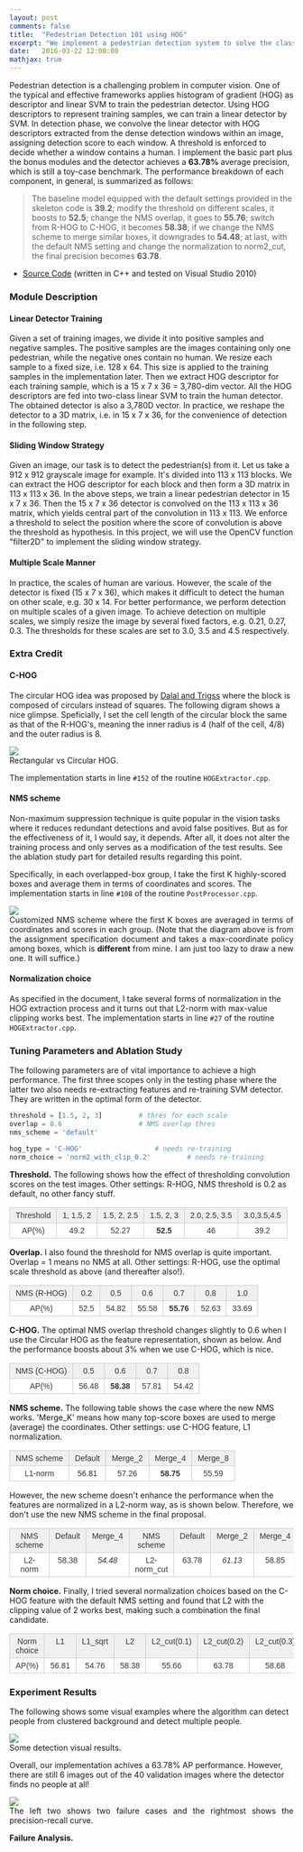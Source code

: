 ```yaml
---
layout: post
comments: false
title:  "Pedestrian Detection 101 using HOG"
excerpt: "We implement a pedestrian detection system to solve the classical problem in computer vision. Out of date features (HOG) are used as the representation features and fed into the SVM training to obtain a detector."
date:   2016-03-22 12:00:00
mathjax: true
---
```


Pedestrian detection is a challenging problem in computer vision. One of the typical and effective frameworks applies histogram of gradient (HOG) as descriptor and linear SVM to train the pedestrian detector. Using HOG descriptors to represent training samples, we can train a linear detector by SVM. In detection phase, we convolve the linear detector with HOG descriptors extracted from the dense detection windows within an image, assigning detection score to each window. A threshold is enforced to decide whether a window contains a human. I implement the basic part plus the bonus modules and the detector achieves a **63.78%** average precision, which is still a toy-case benchmark. The performance breakdown of each component, in general, is summarized as follows:

> The baseline model equipped with the default settings provided in the skeleton code is __39.2__; modify the threshold on different scales, it boosts to __52.5__; change the NMS overlap, it goes to __55.76__; switch from R-HOG to C-HOG, it becomes __58.38__; if we change the NMS scheme to merge similar boxes, it downgrades to __54.48__; at last, with the default NMS setting and change the normalization to norm2_cut, the final precision becomes __63.78__.

* [Source Code]() (written in C++ and tested on Visual Studio 2010)

### Module Description

#### Linear Detector Training
Given a set of training images, we divide it into positive samples and negative samples. The positive samples are the images containing only one pedestrian, while the negative ones contain no human. We resize each sample to a fixed size, i.e. 128 x 64. This size is applied to the training samples in the implementation later. Then we extract HOG descriptor for each training sample, which is a 15 x 7 x 36 = 3,780-dim vector. All the HOG descriptors are fed into two-class linear SVM to train the human detector. The obtained detector is also a 3,780D vector. In practice, we reshape the detector to a 3D matrix, i.e. in 15 x 7 x 36, for the convenience of detection in the following step.

#### Sliding Window Strategy 
Given an image, our task is to detect the pedestrian(s) from it. Let us take a 912 x 912 grayscale image for example. 
It's divided into 113 x 113 blocks.
We can extract the HOG descriptor for each block and then form a 3D matrix in 113 x 113 x 36. 
In the above steps, we train a linear pedestrian detector in 15 x 7 x 36. Then the 15 x 7 x 36 detector is convolved on the 113 x 113 x 36 matrix, which yields central part of the convolution in 113 x 113. We enforce a threshold to select the position where the score of convolution is above the threshold as hypothesis. 
In this project, we will use the OpenCV function "filter2D" to implement the sliding window strategy.

#### Multiple Scale Manner 
In practice, the scales of human are various. However, the scale of the detector is fixed (15 x 7 x 36), which makes it difficult to detect the human on other scale, e.g. 30 x 14. For better performance, we perform detection on multiple scales of a given image. To achieve detection on multiple scales, we simply resize the image by several fixed factors, e.g. 0.21, 0.27, 0.3. The thresholds for these scales are set to 3.0, 3.5 and 4.5 respectively.


### Extra Credit

#### C-HOG

The circular HOG idea was proposed by [Dalal and Trigss]() where the block is composed of circulars instead of squares. The following digram shows a nice glimpse. Speficially, I set the cell length of the circular block the same as that of the R-HOG's, meaning the inner radius is 4 (half of the cell, 4/8) and the outer radius is 8.
<div class="imgcap">
<img src="/assets/det/hog.png">
<div class="thecap" style="text-align:justify">Rectangular vs Circular HOG.</div>
</div>

The implementation starts in line `#152` of the routine `HOGExtractor.cpp`.




#### NMS scheme
Non-maximum suppression technique is quite popular in the vision tasks where it reduces redundant detections and avoid false positives. But as for the effectiveness of it, I would say, it depends. After all, it does not alter the training process and only serves as a modification of the test results. See the ablation study part for detailed results regarding this point. 

Specifically, in each overlapped-box group, I take the first K highly-scored boxes and average them in terms of coordinates and scores. The implementation starts in line `#108` of the routine `PostProcessor.cpp`.

<div class="imgcap">
<img src="/assets/det/nms.png">
<div class="thecap" style="text-align:justify">Customized NMS scheme where the first K boxes are averaged in terms of coordinates and scores in each group. (Note that the diagram above is from the assignment specification document and takes a max-coordinate policy among boxes, which is <b>different</b> from mine. I am just too lazy to draw a new one. 
It will suffice.)</div>
</div>

#### Normalization choice

As specified in the document, I take several forms of normalization in the HOG extraction process and it turns out that L2-norm with max-value clipping works best. The implementation starts in line `#27` of the routine `HOGExtractor.cpp`.

### Tuning Parameters and Ablation Study

The following parameters are of vital importance to achieve a high performance. The first three scopes only in the testing phase where the latter two also needs re-extracting features and re-training SVM detector. They are written in the optimal form of the detector.

```python
threshold = [1.5, 2, 3]			# thres for each scale
overlap = 0.6 					# NMS overlap thres
nms_scheme = 'default'

hog_type = 'C-HOG'					# needs re-training
norm_choice = 'norm2_with_clip_0.2'			# needs re-training
```

**Threshold.** The following shows how the effect of thresholding convolution scores on the test images.
Other settings: R-HOG, NMS threshold is 0.2 as default, no other fancy stuff.
<style type="text/css">
.tg  {border-collapse:collapse;border-spacing:0;border-color:#ccc;}
.tg td{font-family:Arial, sans-serif;font-size:14px;padding:5px 10px;border-style:solid;border-width:1px;overflow:hidden;word-break:normal;border-color:#ccc;color:#333;background-color:#fff;}
.tg th{font-family:Arial, sans-serif;font-size:14px;font-weight:normal;padding:5px 10px;border-style:solid;border-width:1px;overflow:hidden;word-break:normal;border-color:#ccc;color:#333;background-color:#f0f0f0;}
.tg .tg-baqh{text-align:center;vertical-align:top}
.tg .tg-804w{font-family:Arial, Helvetica, sans-serif !important;;text-align:center;vertical-align:top}
</style>

<table class="tg">
  <tr>
    <th class="tg-baqh">Threshold</th>
    <th class="tg-804w">1, 1.5, 2</th>
    <th class="tg-804w">1.5, 2, 2.5 </th>
    <th class="tg-804w">1.5, 2, 3</th>
    <th class="tg-804w">2.0, 2.5, 3.5</th>
    <th class="tg-804w">3.0,3.5,4.5</th>
  </tr>
  <tr>
    <td class="tg-baqh">AP(%)</td>
    <td class="tg-804w">49.2</td>
    <td class="tg-804w">52.27</td>
    <td class="tg-804w"><b>52.5</b></td>
    <td class="tg-804w">46</td>
    <td class="tg-804w">39.2</td>
  </tr>
</table>

**Overlap.** I also found the threshold for NMS overlap is quite important. 
Overlap = 1 means no NMS at all. 
Other settings: R-HOG, use the optimal scale threshold as above (and thereafter also!).


<table class="tg">
  <tr>
    <th class="tg-baqh">NMS (R-HOG)</th>
    <th class="tg-804w">0.2</th>
    <th class="tg-804w">0.5 </th>
    <th class="tg-804w">0.6</th>
    <th class="tg-804w">0.7</th>
    <th class="tg-804w">0.8</th>
    <th class="tg-804w">1.0</th>
  </tr>
  <tr>
    <td class="tg-baqh">AP(%)</td>
    <td class="tg-804w">52.5</td>
    <td class="tg-804w">54.82</td>
    <td class="tg-804w">55.58</td>
    <td class="tg-804w"><b>55.76</b></td>
    <td class="tg-804w">52.63</td>
    <td class="tg-804w">33.69</td>
  </tr>
  </tr>
</table>

**C-HOG.** The optimal NMS overlap threshold changes slightly to 0.6 when I use the Circular HOG as the feature representation, shown as below. And the performance boosts about 3% when we use C-HOG, which is nice.

<table class="tg">
  <tr>
    <th class="tg-baqh">NMS (C-HOG)</th>
    <th class="tg-804w">0.5 </th>
    <th class="tg-804w">0.6</th>
    <th class="tg-804w">0.7</th>
    <th class="tg-804w">0.8</th>
  </tr>
  <tr>
    <td class="tg-baqh">AP(%)</td>
    <td class="tg-804w">56.48</td>
    <td class="tg-804w"><b>58.38</b></td>
    <td class="tg-804w">57.81</td>
    <td class="tg-804w">54.42</td>
  </tr>
  </tr>
</table>


**NMS scheme.**
The following table shows the case where the new NMS works. 'Merge_K' means how many top-score boxes are used to merge (average) the coordinates. Other settings: use C-HOG feature, L1 normalization.

<table class="tg">
  <tr>
    <th class="tg-baqh">NMS scheme</th>
    <th class="tg-804w">Default </th>
    <th class="tg-804w">Merge_2</th>
    <th class="tg-804w">Merge_4</th>
    <th class="tg-804w">Merge_8</th>
  </tr>
  <tr>
    <td class="tg-baqh">L1-norm</td>
    <td class="tg-804w">56.81</td>
    <td class="tg-804w">57.26</td>
    <td class="tg-804w"><b>58.75</b></td>
    <td class="tg-804w">55.59</td>
  </tr>
  </tr>
</table>

However, the new scheme doesn't enhance the performance when the features are normalized in a L2-norm way, as is shown below. Therefore, we don't use the new NMS scheme in the final proposal.

<table class="tg">
  <tr>
    <th class="tg-baqh">NMS scheme</th>
    <th class="tg-804w">Default </th>
    <th class="tg-804w">Merge_4</th>
    <th class="tg-804w">NMS scheme</th>
    <th class="tg-804w">Default</th>
    <th class="tg-804w">Merge_2</th>
    <th class="tg-804w">Merge_4</th>
    <th class="tg-804w">Merge_8</th>
  </tr>
  <tr>
    <td class="tg-baqh">L2-norm</td>
    <td class="tg-804w">58.38</td>
    <td class="tg-804w"><i>54.48</i></td>
    <td class="tg-804w">L2-norm_cut</td>
    <td class="tg-804w">63.78</td>
    <td class="tg-804w"><i>61.13</i></td>
    <td class="tg-804w">58.85</td>
    <td class="tg-804w">58.07</td>
  </tr>
  </tr>
</table>


**Norm choice.** Finally, I tried several normalization choices based on the C-HOG feature with the default NMS setting and found that L2 with the clipping value of 2 works best, making such a combination the final candidate.

<table class="tg">
  <tr>
    <th class="tg-baqh">Norm choice</th>
    <th class="tg-804w">L1</th>
    <th class="tg-804w">L1_sqrt</th>
    <th class="tg-804w">L2</th>
    <th class="tg-804w">L2_cut(0.1)</th>
    <th class="tg-804w">L2_cut(0.2)</th>
    <th class="tg-804w">L2_cut(0.3)</th>
  </tr>
  <tr>
    <td class="tg-baqh">AP(%)</td>
    <td class="tg-804w">56.81</td>
    <td class="tg-804w">54.76</td>
    <td class="tg-804w">58.38</td>
    <td class="tg-804w">55.66</td>
    <td class="tg-804w">63.78</td>
    <td class="tg-804w">58.68</td>
  </tr>
  </tr>
</table>

### Experiment Results
The following shows some visual examples where the algorithm can detect people from clustered background and detect multiple people.
<div class="imgcap">
<img src="/assets/det/example.png">
<div class="thecap" style="text-align:justify">Some detection visual results.</div>
</div>

Overall, our implementation achives a 63.78% AP performance. However, there are still 6 images out of the 40 validation images where the detector finds no people at all! 
<div class="imgcap">
<img src="/assets/det/failure.png">
<div class="thecap" style="text-align:justify">The left two shows two failure cases and the rightmost shows the precision-recall curve.</div>
</div>

**Failure Analysis.**
